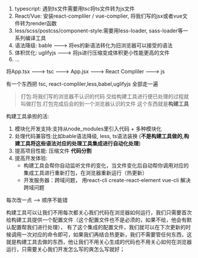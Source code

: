 1. typescript: 遇到ts文件需要用tsc将ts文件转为js文件
2. React/Vue: 安装react-compliler / vue-complier, 将我们写的jsx或者vue文件转为render函数
3. less/scss/postcss/component-style:需要用less-loader, sass-loader等一系列编译工具
4. 语法降级: bable ---> 将es的新语法转化为旧浏览器可以接受的语法
5. 体积优化: uglifyjs ---> 将js进行压缩变成体积更小性能更高的文件
6. ...

将App.tsx ---> tsc ---> App.jsx ---> React Compliler ---> js

有一个东西把 tsc, react-compliler,less,babel,uglifyjs 全部走一遍
> 打包:将我们写的浏览器不认识的代码 交给构建工具进行便已处理的过程就叫做打包.打包完成后会的到一个浏览器认识的文件
这个东西就是**构建工具**

构建工具承担的活:
1. 模块化开发支持:支持从node_modules里引入代码 + 多种模块化
2. 处理代码兼容性:比如bable语法降级, less, ts语法装换 (**不是构建工具做的,构建工具将这些语法对应的处理工具集成进行自动化处理**)
3. 提高项目性能: 压缩文件 **代码分割**
4. 提高开发体验: 
    - 构建工具会帮你自动监听文件的变化，当文件变化后自动帮你调用对应的集成工具进行重新打包，在浏览器重新运行（热更新）
    - 开发服务器：跨域问题， 用react-cli create-react-element vue-cli 解决跨域问题

每次改一点 --> 顺序不能错

构建工具可以让我们不用每次都关心我们代码在浏览器如何运行，我们只需要首次给构建工具提供一个配置文件（这个配置文件也不是必须的，如果不给，他会有默认配置帮我们进行处理）， 有了这个集成的配置文件，我们就可以在下次更新的时候调用一次对应的命令即可，如果我们再结合热更新，我们不需要管任何东西，这就是构建工具去做的东西，他让我们不用关心生成的代码也不用关心如何在浏览器运行，只需要关心我们开发怎么写的爽怎么写就好；
